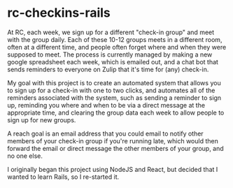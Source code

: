 # rc-checkins-rails


At RC, each week, we sign up for a different "check-in group" and meet with the group daily. Each of these 10-12 groups meets in a different room, often at a different time, and people often forget where and when they were supposed to meet.  The process is currently managed by making a new google spreadsheet each week, which is emailed out, and a chat bot that sends reminders to everyone on Zulip that it's time for (any) check-in.

My goal with this project is to create an automated system that allows you to sign up for a check-in with one to two clicks, and automates all of the reminders associated with the system, such as sending a reminder to sign up, reminding you where and when to be via a direct message at the appropriate time, and clearing the group data each week to allow people to sign up for new groups.

A reach goal is an email address that you could email to notify other members of your check-in group if you're running late, which would then forward the email or direct message the other members of your group, and no one else.

I originally began this project using NodeJS and React, but decided that I wanted to learn Rails, so I re-started it.
